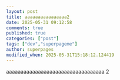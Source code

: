```yaml
---
layout: post
title: aaaaaaaaaaaaaaaa2
date: 2025-05-31 09:12:58
comments: true
published: true
categories: ["post"]
tags: ["dev","superpageme"]
author: superpages
modified_when: 2025-05-31T15:18:12.124419
---
```

aaaaaaaaaaaaaaaaaaaaaaaaaaaaaaaaaa 2